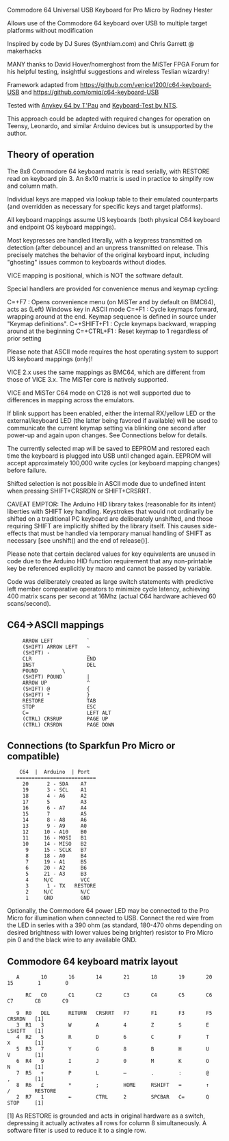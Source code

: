 Commodore 64 Universal USB Keyboard for Pro Micro by Rodney Hester

Allows use of the Commodore 64 keyboard over USB to multiple target platforms without modification

Inspired by code by DJ Sures (Synthiam.com) and Chris Garrett @ makerhacks
   
MANY thanks to David Hover/homerghost from the MiSTer FPGA Forum for his helpful testing, insightful suggestions and wireless Teslian wizardry!

Framework adapted from https://github.com/venice1200/c64-keyboard-USB and https://github.com/omiq/c64-keyboard-USB
   
Tested with [Anykey 64 by T'Pau](https://github.com/T-Pau/Anykey) and [Keyboard-Test by NTS](https://csdb.dk/release/?id=98411).

This approach could be adapted with required changes for operation on Teensy, Leonardo, and similar Arduino devices but is unsupported by the author.

Theory of operation
-------------------

The 8x8 Commodore 64 keyboard matrix is read serially, with RESTORE read on keyboard pin 3. An 8x10 matrix is used in practice to simplify row and column math.

Individual keys are mapped via lookup table to their emulated counterparts (and overridden as necessary for specific keys and target platforms).

All keyboard mappings assume US keyboards (both physical C64 keyboard and endpoint OS keyboard mappings).

Most keypresses are handled literally, with a keypress transmitted on detection (after debounce) and an unpress transmitted on release. This precisely matches the behavior of the original keyboard input, including "ghosting" issues common to keyboards without diodes.

VICE mapping is positional, which is NOT the software default.

Special handlers are provided for convenience menus and keymap cycling:

C=+F7
: Opens convenience menu (on MiSTer and by default on BMC64), acts as (Left) Windows key in ASCII mode
C=+F1
: Cycle keymaps forward, wrapping around at the end. Keymap sequence is defined in source under "Keymap definitions".
C=+SHIFT+F1
: Cycle keymaps backward, wrapping around at the beginning
C=+CTRL+F1
: Reset keymap to 1 regardless of prior setting

Please note that ASCII mode requires the host operating system to support US keyboard mappings (only)!

VICE 2.x uses the same mappings as BMC64, which are different from those of VICE 3.x. The MiSTer core is natively supported.

VICE and MiSTer C64 mode on C128 is not well supported due to differences in mapping across the emulators.

If blink support has been enabled, either the internal RX/yellow LED or the external/keyboard LED (the latter being favored if available) will be used to communicate the current keymap setting via blinking one second after power-up and again upon changes. See Connections below for details.

The currently selected map will be saved to EEPROM and restored each time the keyboard is plugged into USB until changed again. EEPROM will accept approximately 100,000 write cycles (or keyboard mapping changes) before failure.

Shifted selection is not possible in ASCII mode due to undefined intent when pressing SHIFT+CRSRDN or SHIFT+CRSRRT.

CAVEAT EMPTOR: The Arduino HID library takes (reasonable for its intent) liberties with SHIFT key handling. Keystrokes that would not ordinarily be shifted on a traditional PC keyboard are deliberately unshifted, and those requiring SHIFT are implicitly shifted by the library itself. This causes side-effects that must be handled via temporary manual handling of SHIFT as necessary [see unshift() and the end of release()].

Please note that certain declared values for key equivalents are unused in code due to the Arduino HID function requirement that any non-printable key be referenced explicitly by macro and cannot be passed by variable.

Code was deliberately created as large switch statements with predictive left member comparative operators to minimize cycle latency, achieving 400 matrix scans per second at 16Mhz (actual C64 hardware achieved 60 scans/second).

C64->ASCII mappings
-------------------

```
     ARROW LEFT           `
     (SHIFT) ARROW LEFT   ~
     (SHIFT) -            _
     CLR                  END
     INST                 DEL
     POUND		  \
     (SHIFT) POUND        |
     ARROW UP             ^
     (SHIFT) @            {
     (SHIFT) *            }
     RESTORE              TAB
     STOP                 ESC
     C=                   LEFT ALT
     (CTRL) CRSRUP        PAGE UP
     (CTRL) CRSRDN        PAGE DOWN
```

Connections (to Sparkfun Pro Micro or compatible)
-------------------------------------------------

```
    C64  |  Arduino  | Port
   ==========================
     20      2 - SDA    A7
     19      3 - SCL    A1
     18      4 - A6     A2
     17      5          A3
     16      6 - A7     A4
     15      7          A5
     14      8 - A8     A6
     13      9 - A9     A0
     12     10 - A10    B0
     11     16 - MOSI   B1
     10     14 - MISO   B2
      9     15 - SCLK   B7
      8     18 - A0     B4
      7     19 - A1     B5
      6     20 - A2     B6
      5     21 - A3     B3
      4     N/C         VCC
      3      1 - TX   RESTORE
      2     N/C         N/C
      1     GND         GND
```

Optionally, the Commodore 64 power LED may be connected to the Pro Micro for illumination when connected to USB. Connect the red wire from the LED in series with a 390 ohm (as standard, 180-470 ohms depending on desired brightness with lower values being brighter) resistor to Pro Micro pin 0 and the black wire to any available GND.

Commodore 64 keyboard matrix layout
-----------------------------------

```
   A       10       16       14       21       18       19       20       15        1        0

      RC   C0       C1       C2       C3       C4       C5       C6       C7       C8       C9

   9  R0   DEL      RETURN   CRSRRT   F7       F1       F3       F5       CRSRDN   [1]
   3  R1   3        W        A        4        Z        S        E        LSHIFT   [1]
   4  R2   5        R        D        6        C        F        T        X        [1]
   5  R3   7        Y        G        8        B        H        U        V        [1]
   6  R4   9        I        J        0        M        K        O        N        [1]
   7  R5   +        P        L        –        .        :        @        ,        [1]
   8  R6   £        *        ;        HOME     RSHIFT   =        ↑        /        RESTORE
   2  R7   1        ←        CTRL     2        SPCBAR   C=       Q        STOP     [1]
```

   [1] As RESTORE is grounded and acts in original hardware as a switch, depressing it actually activates all rows for column 8 simultaneously. A software filter is used to reduce it to a single row.
